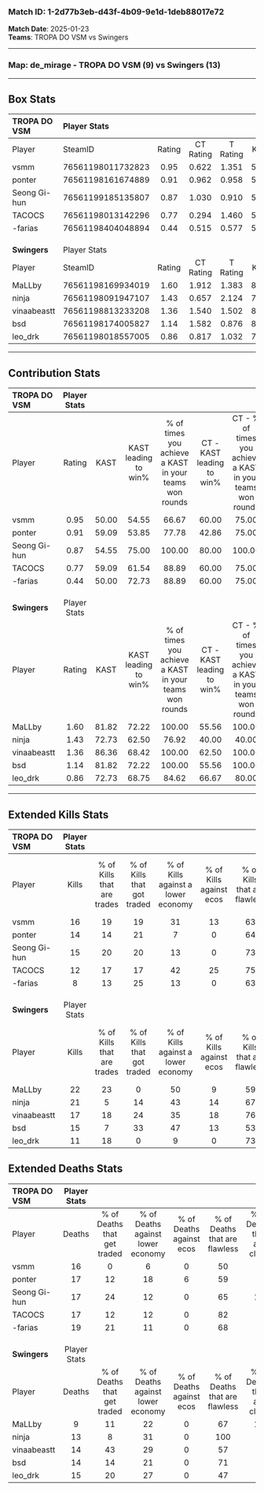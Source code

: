 ### Match ID: 1-2d77b3eb-d43f-4b09-9e1d-1deb88017e72  
**Match Date**: 2025-01-23  
**Teams**: TROPA DO VSM vs Swingers  

---  

### **Map**: de_mirage - TROPA DO VSM (9) vs Swingers (13)  
---  

## Box Stats  

| **TROPA DO VSM** | Player Stats      |        |           |          |       |      |       |         |        |      |     |
| :- | :- | :-: | :-: | :-: | :-: | :-: | :-: | :-: | :-: | :-: | :-: |
| Player           | SteamID           | Rating | CT Rating | T Rating | KAST  | ADR  | Kills | Assists | Deaths | K/D  | HS% |
| vsmm             | 76561198011732823 |  0.95  |   0.622   |  1.351   | 50.00 | 85.0 |  16   |    3    |   16   | 1.00 | 37  |
| ponter           | 76561198161674889 |  0.91  |   0.962   |  0.958   | 59.09 | 78.1 |  14   |    6    |   17   | 0.82 | 57  |
| Seong Gi-hun     | 76561199185135807 |  0.87  |   1.030   |  0.910   | 54.55 | 70.0 |  15   |    3    |   17   | 0.88 | 53  |
| TACOCS           | 76561198013142296 |  0.77  |   0.294   |  1.460   | 59.09 | 65.1 |  12   |    3    |   17   | 0.71 | 58  |
| -farias          | 76561198404048894 |  0.44  |   0.515   |  0.577   | 50.00 | 46.6 |   8   |    3    |   19   | 0.42 | 37  |
|                  |                   |        |           |          |       |      |       |         |        |      |     |
|                  |                   |        |           |          |       |      |       |         |        |      |     |
|                  |                   |        |           |          |       |      |       |         |        |      |     |
| **Swingers**     | Player Stats      |        |           |          |       |      |       |         |        |      |     |
| Player           | SteamID           | Rating | CT Rating | T Rating | KAST  | ADR  | Kills | Assists | Deaths | K/D  | HS% |
| MaLLby           | 76561198169934019 |  1.60  |   1.912   |  1.383   | 81.82 | 89.1 |  22   |    2    |   9    | 2.44 | 45  |
| ninja            | 76561198091947107 |  1.43  |   0.657   |  2.124   | 72.73 | 97.1 |  21   |    4    |   13   | 1.62 | 42  |
| vinaabeastt      | 76561198813233208 |  1.36  |   1.540   |  1.502   | 86.36 | 92.7 |  17   |    9    |   14   | 1.21 | 64  |
| bsd              | 76561198174005827 |  1.14  |   1.582   |  0.876   | 81.82 | 67.6 |  15   |    4    |   14   | 1.07 | 26  |
| leo_drk          | 76561198018557005 |  0.86  |   0.817   |  1.032   | 72.73 | 56.9 |  11   |    4    |   15   | 0.73 | 63  |
---  

## Contribution Stats  

| **TROPA DO VSM** | Player Stats |       |                      |                                                        |                           |                                                             |                          |                                                            |
| :- | :-: | :-: | :-: | :-: | :-: | :-: | :-: | :-: |
| Player           |    Rating    | KAST  | KAST leading to win% | % of times you achieve a KAST in your teams won rounds | CT - KAST leading to win% | CT - % of times you achieve a KAST in your teams won rounds | T - KAST leading to win% | T - % of times you achieve a KAST in your teams won rounds |
| vsmm             |     0.95     | 50.00 |        54.55         |                         66.67                          |           60.00           |                            75.00                            |          50.00           |                           60.00                            |
| ponter           |     0.91     | 59.09 |        53.85         |                         77.78                          |           42.86           |                            75.00                            |          66.67           |                           80.00                            |
| Seong Gi-hun     |     0.87     | 54.55 |        75.00         |                         100.00                         |           80.00           |                           100.00                            |          71.43           |                           100.00                           |
| TACOCS           |     0.77     | 59.09 |        61.54         |                         88.89                          |           60.00           |                            75.00                            |          62.50           |                           100.00                           |
| -farias          |     0.44     | 50.00 |        72.73         |                         88.89                          |           60.00           |                            75.00                            |          83.33           |                           100.00                           |
|                  |              |       |                      |                                                        |                           |                                                             |                          |                                                            |
|                  |              |       |                      |                                                        |                           |                                                             |                          |                                                            |
|                  |              |       |                      |                                                        |                           |                                                             |                          |                                                            |
| **Swingers**     | Player Stats |       |                      |                                                        |                           |                                                             |                          |                                                            |
| Player           |    Rating    | KAST  | KAST leading to win% | % of times you achieve a KAST in your teams won rounds | CT - KAST leading to win% | CT - % of times you achieve a KAST in your teams won rounds | T - KAST leading to win% | T - % of times you achieve a KAST in your teams won rounds |
| MaLLby           |     1.60     | 81.82 |        72.22         |                         100.00                         |           55.56           |                           100.00                            |          88.89           |                           100.00                           |
| ninja            |     1.43     | 72.73 |        62.50         |                         76.92                          |           40.00           |                            40.00                            |          72.73           |                           100.00                           |
| vinaabeastt      |     1.36     | 86.36 |        68.42         |                         100.00                         |           62.50           |                           100.00                            |          72.73           |                           100.00                           |
| bsd              |     1.14     | 81.82 |        72.22         |                         100.00                         |           55.56           |                           100.00                            |          88.89           |                           100.00                           |
| leo_drk          |     0.86     | 72.73 |        68.75         |                         84.62                          |           66.67           |                            80.00                            |          70.00           |                           87.50                            |
---  

## Extended Kills Stats  

| **TROPA DO VSM** | Player Stats |                            |                            |                                    |                         |                              |                                 |                                       |                    |           |
| :- | :-: | :-: | :-: | :-: | :-: | :-: | :-: | :-: | :-: | :-: |
| Player           |    Kills     | % of Kills that are trades | % of Kills that got traded | % of Kills against a lower economy | % of Kills against ecos | % of Kills that are flawless | % of Kills that are close duels | % of Kills that are assisted by flash | Pistol Round Kills | AWP Kills |
| vsmm             |      16      |             19             |             19             |                 31                 |           13            |              63              |                6                |                   6                   |         0          |     1     |
| ponter           |      14      |             14             |             21             |                 7                  |            0            |              64              |                7                |                   7                   |         0          |     2     |
| Seong Gi-hun     |      15      |             20             |             20             |                 13                 |            0            |              73              |                0                |                   0                   |         0          |     1     |
| TACOCS           |      12      |             17             |             17             |                 42                 |           25            |              75              |                0                |                   8                   |         0          |     2     |
| -farias          |      8       |             13             |             25             |                 13                 |            0            |              63              |                0                |                  13                   |         4          |     2     |
|                  |              |                            |                            |                                    |                         |                              |                                 |                                       |                    |           |
|                  |              |                            |                            |                                    |                         |                              |                                 |                                       |                    |           |
|                  |              |                            |                            |                                    |                         |                              |                                 |                                       |                    |           |
| **Swingers**     | Player Stats |                            |                            |                                    |                         |                              |                                 |                                       |                    |           |
| Player           |    Kills     | % of Kills that are trades | % of Kills that got traded | % of Kills against a lower economy | % of Kills against ecos | % of Kills that are flawless | % of Kills that are close duels | % of Kills that are assisted by flash | Pistol Round Kills | AWP Kills |
| MaLLby           |      22      |             23             |             0              |                 50                 |            9            |              59              |                9                |                   0                   |         0          |     4     |
| ninja            |      21      |             5              |             14             |                 43                 |           14            |              67              |                0                |                   5                   |         0          |     2     |
| vinaabeastt      |      17      |             18             |             24             |                 35                 |           18            |              76              |                0                |                   6                   |         2          |     0     |
| bsd              |      15      |             7              |             33             |                 47                 |           13            |              53              |                0                |                   7                   |         8          |     2     |
| leo_drk          |      11      |             18             |             0              |                 9                  |            0            |              73              |               18                |                  18                   |         0          |     1     |
## Extended Deaths Stats  

| **TROPA DO VSM** | Player Stats |                             |                                   |                          |                               |                            |                           |               |
| :- | :-: | :-: | :-: | :-: | :-: | :-: | :-: | :-: |
| Player           |    Deaths    | % of Deaths that get traded | % of Deaths against lower economy | % of Deaths against ecos | % of Deaths that are flawless | % of Deaths that are close | % of Deaths while blinded | Deaths to AWP |
| vsmm             |      16      |              0              |                 6                 |            0             |              50               |             6              |             0             |       2       |
| ponter           |      17      |             12              |                18                 |            6             |              59               |             0              |             6             |       2       |
| Seong Gi-hun     |      17      |             24              |                12                 |            0             |              65               |             12             |             6             |       1       |
| TACOCS           |      17      |             12              |                12                 |            0             |              82               |             6              |            18             |       3       |
| -farias          |      19      |             21              |                11                 |            0             |              68               |             0              |             0             |       2       |
|                  |              |                             |                                   |                          |                               |                            |                           |               |
|                  |              |                             |                                   |                          |                               |                            |                           |               |
|                  |              |                             |                                   |                          |                               |                            |                           |               |
| **Swingers**     | Player Stats |                             |                                   |                          |                               |                            |                           |               |
| Player           |    Deaths    | % of Deaths that get traded | % of Deaths against lower economy | % of Deaths against ecos | % of Deaths that are flawless | % of Deaths that are close | % of Deaths while blinded | Deaths to AWP |
| MaLLby           |      9       |             11              |                22                 |            0             |              67               |             11             |             0             |       1       |
| ninja            |      13      |              8              |                31                 |            0             |              100              |             0              |            15             |       0       |
| vinaabeastt      |      14      |             43              |                29                 |            0             |              57               |             0              |             0             |       1       |
| bsd              |      14      |             14              |                21                 |            0             |              71               |             0              |             7             |       1       |
| leo_drk          |      15      |             20              |                27                 |            0             |              47               |             7              |             7             |       1       |
